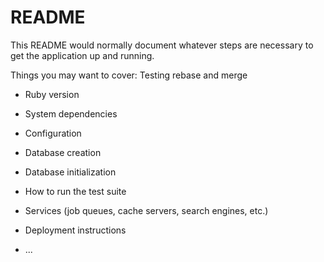 # README

This README would normally document whatever steps are necessary to get the
application up and running.

Things you may want to cover:
Testing rebase and merge

* Ruby version

* System dependencies

* Configuration

* Database creation

* Database initialization

* How to run the test suite

* Services (job queues, cache servers, search engines, etc.)

* Deployment instructions

* ...
